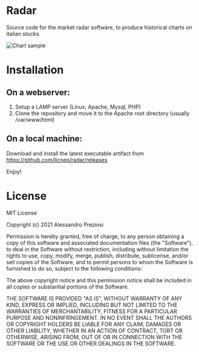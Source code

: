 # Radar

Source code for the market radar software, to produce historical charts on italian stocks.

![Chart sample](https://snipboard.io/LcHDqd.jpg)

# Installation

## On a webserver:

1) Setup a LAMP server (Linux, Apache, Mysql, PHP)
2) Clone the repository and move it to the Apache root directory (usually /var/www/html)

## On a local machine:

Download and install the latest executable artifact from https://github.com/licnep/radar/releases

Enjoy!

# License

MIT License

Copyright (c) 2021 Alessandro Preziosi

Permission is hereby granted, free of charge, to any person obtaining a copy
of this software and associated documentation files (the "Software"), to deal
in the Software without restriction, including without limitation the rights
to use, copy, modify, merge, publish, distribute, sublicense, and/or sell
copies of the Software, and to permit persons to whom the Software is
furnished to do so, subject to the following conditions:

The above copyright notice and this permission notice shall be included in all
copies or substantial portions of the Software.

THE SOFTWARE IS PROVIDED "AS IS", WITHOUT WARRANTY OF ANY KIND, EXPRESS OR
IMPLIED, INCLUDING BUT NOT LIMITED TO THE WARRANTIES OF MERCHANTABILITY,
FITNESS FOR A PARTICULAR PURPOSE AND NONINFRINGEMENT. IN NO EVENT SHALL THE
AUTHORS OR COPYRIGHT HOLDERS BE LIABLE FOR ANY CLAIM, DAMAGES OR OTHER
LIABILITY, WHETHER IN AN ACTION OF CONTRACT, TORT OR OTHERWISE, ARISING FROM,
OUT OF OR IN CONNECTION WITH THE SOFTWARE OR THE USE OR OTHER DEALINGS IN THE
SOFTWARE.
